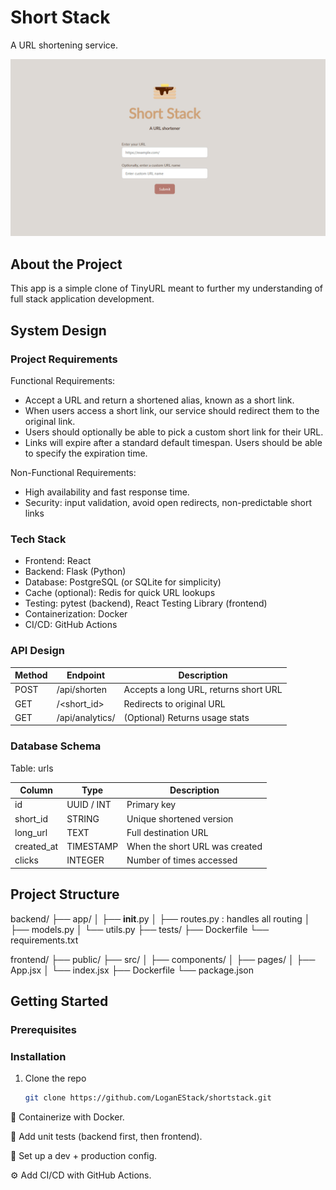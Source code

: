 <!-- INTRODUCTION -->
# Short Stack
A URL shortening service.

![Product Name Screen Shot][product-screenshot]


<!-- ABOUT -->
## About the Project
This app is a simple clone of TinyURL meant to further my understanding of full stack application development.

<!-- SYSTEM DESIGN -->
## System Design

### Project Requirements
Functional Requirements:
- Accept a URL and return a shortened alias, known as a short link.
- When users access a short link, our service should redirect them to the original link.
- Users should optionally be able to pick a custom short link for their URL.
- Links will expire after a standard default timespan. Users should be able to specify the expiration time.

Non-Functional Requirements:
- High availability and fast response time.
- Security: input validation, avoid open redirects, non-predictable short links

### Tech Stack
- Frontend: React
- Backend: Flask (Python)
- Database: PostgreSQL (or SQLite for simplicity)
- Cache (optional): Redis for quick URL lookups
- Testing: pytest (backend), React Testing Library (frontend)
- Containerization: Docker
- CI/CD: GitHub Actions

### API Design
Method  |   Endpoint            |	Description
--------|-----------------------|------------------------------
POST    |	/api/shorten        |	Accepts a long URL, returns short URL
GET     |	/<short_id>         |	Redirects to original URL
GET     |	/api/analytics/<id> |	(Optional) Returns usage stats

### Database Schema
Table: urls

Column	   |   Type	         |   Description
------------|-----------------|----------------------------------
id	         |   UUID / INT    |   Primary key
short_id	   |   STRING        |   Unique shortened version
long_url	   |   TEXT          |   Full destination URL
created_at	|   TIMESTAMP     |   When the short URL was created
clicks	   |   INTEGER       |   Number of times accessed





<!-- STRUCTURE -->
## Project Structure
backend/
├── app/
│   ├── __init__.py
│   ├── routes.py : handles all routing
│   ├── models.py
│   └── utils.py
├── tests/
├── Dockerfile
└── requirements.txt

frontend/
├── public/
├── src/
│   ├── components/
│   ├── pages/
│   ├── App.jsx
│   └── index.jsx
├── Dockerfile
└── package.json


<!-- GETTING STARTED -->
## Getting Started

### Prerequisites

### Installation
1. Clone the repo
   ```sh
   git clone https://github.com/LoganEStack/shortstack.git
   ```


<!-- MARKDOWN LINKS & IMAGES -->
[product-screenshot]: frontend/src/assets/product-screenshot.png




🐳 Containerize with Docker.

🧪 Add unit tests (backend first, then frontend).

🔁 Set up a dev + production config.

⚙️ Add CI/CD with GitHub Actions.